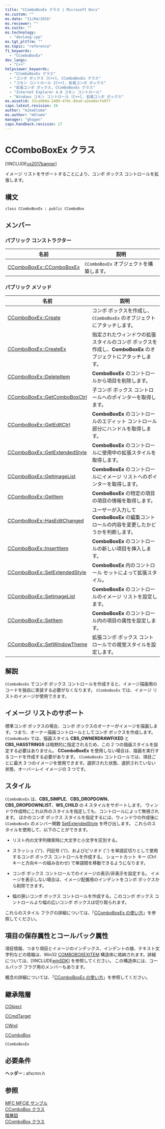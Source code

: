 ```yaml
---
title: "CComboBoxEx クラス | Microsoft Docs"
ms.custom: ""
ms.date: "11/04/2016"
ms.reviewer: ""
ms.suite: ""
ms.technology: 
  - "devlang-cpp"
ms.tgt_pltfrm: ""
ms.topic: "reference"
f1_keywords: 
  - "CComboBoxEx"
dev_langs: 
  - "C++"
helpviewer_keywords: 
  - "CComboBoxEx クラス"
  - "コンボ ボックス [C++], CComboBoxEx クラス"
  - "コモン コントロール [C++], 拡張コンボ ボックス"
  - "拡張コンボ ボックス, CComboBoxEx クラス"
  - "Internet Explorer 4.0 コモン コントロール"
  - "Windows コモン コントロール [C++], 拡張コンボ ボックス"
ms.assetid: 33ca960a-2409-478c-84a4-a2ee8ecfe8f7
caps.latest.revision: 26
author: "mikeblome"
ms.author: "mblome"
manager: "ghogen"
caps.handback.revision: 27
---
```

# CComboBoxEx クラス
[!INCLUDE[vs2017banner](../../assembler/inline/includes/vs2017banner.md)]

イメージ リストをサポートすることにより、コンボ ボックス コントロールを拡張します。  
  
## 構文  
  
```  
class CComboBoxEx : public CComboBox  
```  
  
## メンバー  
  
### パブリック コンストラクター  
  
|名前|説明|  
|--------|--------|  
|[CComboBoxEx::CComboBoxEx](../Topic/CComboBoxEx::CComboBoxEx.md)|`CComboBoxEx` オブジェクトを構築します。|  
  
### パブリック メソッド  
  
|名前|説明|  
|--------|--------|  
|[CComboBoxEx::Create](../Topic/CComboBoxEx::Create.md)|コンボ ボックスを作成し、`CComboBoxEx` のオブジェクトにアタッチします。|  
|[CComboBoxEx::CreateEx](../Topic/CComboBoxEx::CreateEx.md)|指定されたウィンドウの拡張スタイルのコンボ ボックスを作成し、**ComboBoxEx** のオブジェクトにアタッチします。|  
|[CComboBoxEx::DeleteItem](../Topic/CComboBoxEx::DeleteItem.md)|**ComboBoxEx** のコントロールから項目を削除します。|  
|[CComboBoxEx::GetComboBoxCtrl](../Topic/CComboBoxEx::GetComboBoxCtrl.md)|子コンボ ボックス コントロールへのポインターを取得します。|  
|[CComboBoxEx::GetEditCtrl](../Topic/CComboBoxEx::GetEditCtrl.md)|**ComboBoxEx** のコントロールのエディット コントロール部分にハンドルを取得します。|  
|[CComboBoxEx::GetExtendedStyle](../Topic/CComboBoxEx::GetExtendedStyle.md)|**ComboBoxEx** のコントロールに使用中の拡張スタイルを取得します。|  
|[CComboBoxEx::GetImageList](../Topic/CComboBoxEx::GetImageList.md)|**ComboBoxEx** のコントロールにイメージ リストへのポインターを取得します。|  
|[CComboBoxEx::GetItem](../Topic/CComboBoxEx::GetItem.md)|**ComboBoxEx** の特定の項目の項目の情報を取得します。|  
|[CComboBoxEx::HasEditChanged](../Topic/CComboBoxEx::HasEditChanged.md)|ユーザーが入力して **ComboBoxEx** の編集コントロールの内容を変更したかどうかを判断します。|  
|[CComboBoxEx::InsertItem](../Topic/CComboBoxEx::InsertItem.md)|**ComboBoxEx** のコントロールの新しい項目を挿入します。|  
|[CComboBoxEx::SetExtendedStyle](../Topic/CComboBoxEx::SetExtendedStyle.md)|**ComboBoxEx** 内のコントロール セットによって拡張スタイル。|  
|[CComboBoxEx::SetImageList](../Topic/CComboBoxEx::SetImageList.md)|**ComboBoxEx** のコントロールのイメージ リストを設定します。|  
|[CComboBoxEx::SetItem](../Topic/CComboBoxEx::SetItem.md)|**ComboBoxEx** のコントロール内の項目の属性を設定します。|  
|[CComboBoxEx::SetWindowTheme](../Topic/CComboBoxEx::SetWindowTheme.md)|拡張コンボ ボックス コントロールでの視覚スタイルを設定します。|  
  
## 解説  
 `CComboBoxEx` でコンボ ボックス コントロールを作成すると、イメージ描画用のコードを独自に実装する必要がなくなります。  `CComboBoxEx` では、イメージ リストのイメージが使用できます。  
  
## イメージ リストのサポート  
 標準コンボ ボックスの場合、コンボ ボックスのオーナーがイメージを描画します。つまり、オーナー描画コントロールとしてコンボ ボックスを作成します。  `CComboBoxEx` では、描画スタイル **CBS\_OWNERDRAWFIXED** と **CBS\_HASSTRINGS** は暗黙的に指定されるため、この 2 つの描画スタイルを設定する必要はありません。  **CComboBoxEx** を使用しない場合は、描画を実行するコードを作成する必要があります。  `CComboBoxEx` コントロールでは、項目ごとに最大 3 つのイメージを使用できます。選択された状態、選択されていない状態、オーバーレイ イメージの 3 つです。  
  
## スタイル  
 `CComboBoxEx` は、**CBS\_SIMPLE**、**CBS\_DROPDOWN**、**CBS\_DROPDOWNLIST**、**WS\_CHILD** の 4 スタイルをサポートします。  ウィンドウ作成時にこれ以外のスタイルを指定しても、コントロールによって無視されます。  ほかのコンボ ボックス スタイルを指定するには、ウィンドウの作成後に `CComboBoxEx` のメンバー関数 [SetExtendedStyle](../Topic/CComboBoxEx::SetExtendedStyle.md) を呼び出します。  これらのスタイルを使用して、以下のことができます。  
  
-   リスト内の文字列検索時に大文字と小文字を区別する。  
  
-   スラッシュ \('\/'\)、円記号 \('\\'\)、およびピリオド \('.'\) を単語区切りとして使用するコンボ ボックス コントロールを作成する。  ショートカット キー \(Ctrl キーと方向キーの組み合わせ\) で単語間を移動できるようになります。  
  
-   コンボ ボックス コントロールでのイメージの表示\/非表示を設定する。  イメージを表示しない場合は、イメージ配置用のインデントをコンボ ボックスから削除できます。  
  
-   幅の狭いコンボ ボックス コントロールを作成する。このコンボ ボックス コントロールより幅の広いコンボ ボックスは切り取られます。  
  
 これらのスタイル フラグの詳細については、「[CComboBoxEx の使い方](../../mfc/using-ccomboboxex.md)」を参照してください。  
  
## 項目の保存属性とコールバック属性  
 項目情報、つまり項目とイメージのインデックス、インデントの値、テキスト文字列などの情報は、Win32 [COMBOBOXEXITEM](http://msdn.microsoft.com/library/windows/desktop/bb775746) 構造体に格納されます。詳細については、[!INCLUDE[winSDK](../../atl/includes/winsdk_md.md)] を参照してください。  この構造体には、コールバック フラグ用のメンバーもあります。  
  
 概念の詳細については、「[CComboBoxEx の使い方](../../mfc/using-ccomboboxex.md)」を参照してください。  
  
## 継承階層  
 [CObject](../Topic/CObject%20Class.md)  
  
 [CCmdTarget](../Topic/CCmdTarget%20Class.md)  
  
 [CWnd](../Topic/CWnd%20Class.md)  
  
 [CComboBox](../../mfc/reference/ccombobox-class.md)  
  
 `CComboBoxEx`  
  
## 必要条件  
 **ヘッダー :** afxcmn.h  
  
## 参照  
 [MFC MFCIE サンプル](../../top/visual-cpp-samples.md)   
 [CComboBox クラス](../../mfc/reference/ccombobox-class.md)   
 [階層図](../../mfc/hierarchy-chart.md)   
 [CComboBox クラス](../../mfc/reference/ccombobox-class.md)